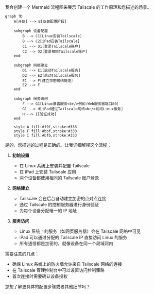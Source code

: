 我会创建一个 Mermaid 流程图来展示 Tailscale 的工作原理和您描述的场景。



```mermaid
graph TD
    A[开始] --> B[安装配置阶段]
    
    subgraph 设备配置
        B --> C1[Linux安装Tailscale]
        B --> C2[iPad安装Tailscale]
        C1 --> D1[登录Tailscale账户]
        C2 --> D2[登录相同Tailscale账户]
    end
    
    subgraph 网络建立
        D1 --> E1[启动Tailscale服务]
        D2 --> E2[启动Tailscale服务]
        E1 --> F[建立加密网络隧道]
        E2 --> F
    end
    
    subgraph 服务访问
        F --> G1[Linux暴露服务<br/>例如:Web服务器端口80]
        G1 --> H[iPad通过Tailscale网络<br/>访问Linux服务]
        H --> I[验证成功]
    end
    
    style A fill:#f9f,stroke:#333
    style F fill:#bbf,stroke:#333
    style I fill:#bfb,stroke:#333

```

是的，您描述的过程是正确的。让我详细解释这个流程：

1. **初始设置**
   - 在 Linux 系统上安装并配置 Tailscale
   - 在 iPad 上安装 Tailscale 应用
   - 两个设备都使用相同的 Tailscale 账户登录

2. **网络建立**
   - Tailscale 会在后台自动建立加密的点对点连接
   - 通过 Tailscale 的控制服务器进行身份验证
   - 为每个设备分配唯一的 IP 地址

3. **服务访问**
   - Linux 系统上的服务（如网页服务器）会在 Tailscale 网络中可见
   - iPad 可以通过分配的 Tailscale IP 直接访问 Linux 的服务
   - 所有通信都是加密的，就像设备在同一个局域网内

需要注意的几点：
- 确保 Linux 系统上的防火墙允许来自 Tailscale 网络的连接
- 在 Tailscale 管理控制台中可以设置访问控制策略
- 首次连接时需要确认设备授权

您想了解更具体的配置步骤或者其他细节吗？
